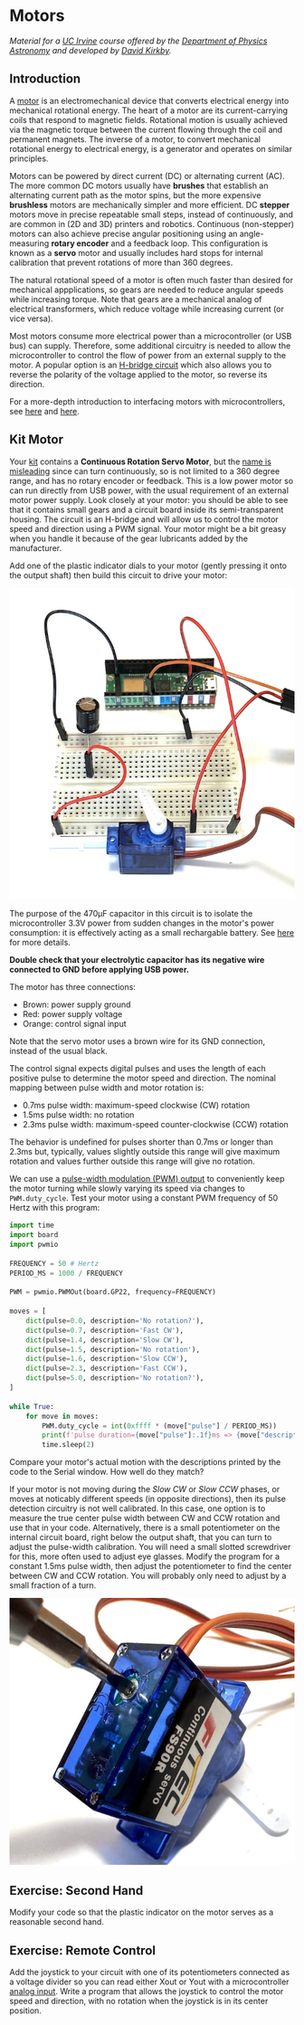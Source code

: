 # Motors

*Material for a [UC Irvine](https://uci.edu/) course offered by the [Department of Physics Astronomy](https://www.physics.uci.edu/) and developed by [David Kirkby](https://faculty.sites.uci.edu/dkirkby/).*

## Introduction

A [motor](https://en.wikipedia.org/wiki/Electric_motor) is an electromechanical device that converts electrical energy into mechanical rotational energy. The heart of a motor are its current-carrying coils that respond to magnetic fields. Rotational motion is usually achieved via the magnetic torque between the current flowing through the coil and permanent magnets.  The inverse of a motor, to convert mechanical rotational energy to electrical energy, is a generator and operates on similar principles.

Motors can be powered by direct current (DC) or alternating current (AC). The more common DC motors usually have **brushes** that establish an alternating current path as the motor spins, but the more expensive **brushless** motors are mechanically simpler and more efficient.  DC **stepper** motors move in precise repeatable small steps, instead of continuously, and are common in (2D and 3D) printers and robotics.  Continuous (non-stepper) motors can also achieve precise angular positioning using an angle-measuring **rotary encoder** and a feedback loop. This configuration is known as a **servo** motor and usually includes hard stops for internal calibration that prevent rotations of more than 360 degrees.

The natural rotational speed of a motor is often much faster than desired for mechanical appplications, so gears are needed to reduce angular speeds while increasing torque. Note that gears are a mechanical analog of electrical transformers, which reduce voltage while increasing current (or vice versa).

Most motors consume more electrical power than a microcontroller (or USB bus) can supply. Therefore, some additional circuitry is needed to allow the microcontroller to control the flow of power from an external supply to the motor. A popular option is
an [H-bridge circuit](https://en.wikipedia.org/wiki/H-bridge) which also allows you to reverse the polarity of the voltage applied to the motor, so reverse its direction.

For a more-depth introduction to interfacing motors with microcontrollers, see [here](https://learn.adafruit.com/adafruit-motor-selection-guide?view=all) and [here](https://learn.sparkfun.com/tutorials/motors-and-selecting-the-right-one/all).

## Kit Motor

Your [kit](kit.md) contains a **Continuous Rotation Servo Motor**, but the [name is misleading](https://learn.adafruit.com/adafruit-motor-selection-guide?view=all#when-is-a-servo-not-a-servo-2875539) since can turn continuously, so is not limited to a 360 degree range, and has no rotary encoder or feedback.  This is a low power motor so can run directly from USB power, with the usual requirement of an external motor power supply.  Look closely at your motor: you should be able to see that it contains small gears and a circuit board inside its semi-transparent housing.  The circuit is an H-bridge and will allow us to control the motor speed and direction using a PWM signal.  Your motor might be a bit greasy when you handle it because of the gear lubricants added by the manufacturer.

Add one of the plastic indicator dials to your motor (gently pressing it onto the output shaft) then build this circuit to drive your motor:

![Continuous servo drive circuit](img/servo-circuit.jpg)

The purpose of the 470μF capacitor in this circuit is to isolate the microcontroller 3.3V power from sudden changes in the motor's power consumption: it is effectively acting as a small rechargable battery.  See [here](https://learn.adafruit.com/adafruit-arduino-lesson-14-servo-motors/if-the-servo-misbehaves) for more details.

**Double check that your electrolytic capacitor has its negative wire connected to GND before applying USB power.**

The motor has three connections:
 - Brown: power supply ground
 - Red: power supply voltage
 - Orange: control signal input

Note that the servo motor uses a brown wire for its GND connection, instead of the usual black.

The control signal expects digital pulses and uses the length of each positive pulse to determine the motor speed and direction. The nominal mapping between pulse width and motor rotation is:
 - 0.7ms pulse width: maximum-speed clockwise (CW) rotation
 - 1.5ms pulse width: no rotation
 - 2.3ms pulse width: maximum-speed counter-clockwise (CCW) rotation

The behavior is undefined for pulses shorter than 0.7ms or longer than 2.3ms but, typically, values slightly outside this range will give maximum rotation and values further outside this range will give no rotation.

We can use a [pulse-width modulation (PWM) output](aout.md) to conveniently keep the motor turning while slowly varying its speed via changes to `PWM.duty_cycle`.  Test your motor using a constant PWM frequency of 50 Hertz with this program:
```python
import time
import board
import pwmio

FREQUENCY = 50 # Hertz
PERIOD_MS = 1000 / FREQUENCY

PWM = pwmio.PWMOut(board.GP22, frequency=FREQUENCY)

moves = [
    dict(pulse=0.0, description='No rotation?'),
    dict(pulse=0.7, description='Fast CW'),
    dict(pulse=1.4, description='Slow CW'),
    dict(pulse=1.5, description='No rotation'),
    dict(pulse=1.6, description='Slow CCW'),
    dict(pulse=2.3, description='Fast CCW'),
    dict(pulse=5.0, description='No rotation?'),
]

while True:
    for move in moves:
        PWM.duty_cycle = int(0xffff * (move["pulse"] / PERIOD_MS))
        print(f'pulse duration={move["pulse"]:.1f}ms => {move["description"]}')
        time.sleep(2)
```
Compare your motor's actual motion with the descriptions printed by the code to the Serial window.  How well do they match?

If your motor is not moving during the *Slow CW* or *Slow CCW* phases, or moves at noticably different speeds (in opposite directions), then its pulse detection circuitry is not well calibrated.  In this case, one option is to measure the true center pulse width between CW and CCW rotation and use that in your code.  Alternatively, there is a small potentiometer on the internal circuit board, right below the output shaft, that you can turn to adjust the pulse-width calibration.  You will need a small slotted screwdriver for this, more often used to adjust eye glasses.  Modify the program for a constant 1.5ms pulse width, then adjust the potentiometer to find the center between CW and CCW rotation. You will probably only need to adjust by a small fraction of a turn.

![continous servo motor calibration](img/servo-calib.jpg)

## Exercise: Second Hand

Modify your code so that the plastic indicator on the motor serves as a reasonable second hand.

## Exercise: Remote Control

Add the joystick to your circuit with one of its potentiometers connected as a voltage divider so you can read either Xout or Yout with a microcontroller [analog input](inputs.md).  Write a program that allows the joystick to control the motor speed and direction, with no rotation when the joystick is in its center position.
